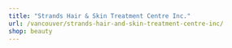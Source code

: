 ```yaml
---
title: "Strands Hair & Skin Treatment Centre Inc."
url: /vancouver/strands-hair-and-skin-treatment-centre-inc/
shop: beauty
---
```

